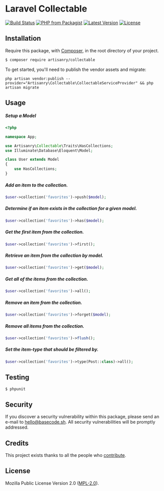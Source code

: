 # Laravel Collectable

[![Build Status](https://img.shields.io/travis/artisanry/Collectable/master.svg?style=flat-square)](https://travis-ci.org/artisanry/Collectable)
[![PHP from Packagist](https://img.shields.io/packagist/php-v/artisanry/collectable.svg?style=flat-square)]()
[![Latest Version](https://img.shields.io/github/release/artisanry/Collectable.svg?style=flat-square)](https://github.com/artisanry/Collectable/releases)
[![License](https://img.shields.io/packagist/l/artisanry/Collectable.svg?style=flat-square)](https://packagist.org/packages/artisanry/Collectable)

## Installation

Require this package, with [Composer](https://getcomposer.org/), in the root directory of your project.

``` bash
$ composer require artisanry/collectable
```

To get started, you'll need to publish the vendor assets and migrate:

```
php artisan vendor:publish --provider="Artisanry\Collectable\CollectableServiceProvider" && php artisan migrate
```

## Usage


##### Setup a Model

``` php
<?php

namespace App;

use Artisanry\Collectable\Traits\HasCollections;
use Illuminate\Database\Eloquent\Model;

class User extends Model
{
    use HasCollections;
}
```

##### Add an item to the collection.
``` php
$user->collection('favorites')->push($model);
```

##### Determine if an item exists in the collection for a given model.

``` php
$user->collection('favorites')->has($model);
```

##### Get the first item from the collection.

``` php
$user->collection('favorites')->first();
```

##### Retrieve an item from the collection by model.

``` php
$user->collection('favorites')->get($model);
```

##### Get all of the items from the collection.

``` php
$user->collection('favorites')->all();
```

##### Remove an item from the collection.

``` php
$user->collection('favorites')->forget($model);
```

##### Remove all items from the collection.

``` php
$user->collection('favorites')->flush();
```

##### Set the item-type that should be filtered by.

``` php
$user->collection('favorites')->type(Post::class)->all();
```

## Testing

``` bash
$ phpunit
```

## Security

If you discover a security vulnerability within this package, please send an e-mail to hello@basecode.sh. All security vulnerabilities will be promptly addressed.

## Credits

This project exists thanks to all the people who [contribute](../../contributors).

## License

Mozilla Public License Version 2.0 ([MPL-2.0](./LICENSE)).
